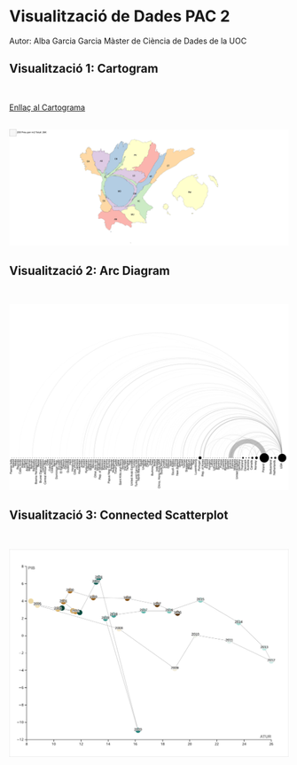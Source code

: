 # Visualització de Dades PAC 2
Autor: Alba Garcia Garcia
Màster de Ciència de Dades de la UOC

## Visualització 1: Cartogram 
<br>

[Enllaç al Cartograma](https://go-cart.io/cartogram/key/1743493342005YNbCb9Uf24fZeFrjbzL)  
<br>

<img src="https://raw.githubusercontent.com/Hannatsuki/VisualitzacioDades_PAC2/main/PreuCompraEspanya.svg" alt="Preu Compra m2 Espanya" width="1600"/>  
<br>

## Visualització 2: Arc Diagram
<br>


[![Exportacions Armament Militar](https://raw.githubusercontent.com/Hannatsuki/VisualitzacioDades_PAC2/main/ExportacionsArmamentMilitar_Out.svg)](https://hannatsuki.github.io/VisualitzacioDades_PAC2/ExportacionsArmamentMilitar_Out.svg)
<br>

## Visualització 3: Connected Scatterplot
<br>

[![PIB Atur](https://raw.githubusercontent.com/Hannatsuki/VisualitzacioDades_PAC2/main/PIBAtur.svg)](https://hannatsuki.github.io/VisualitzacioDades_PAC2/PIBAtur.svg)
